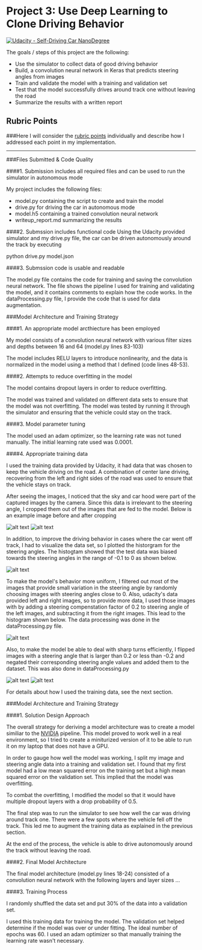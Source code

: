 # Project 3: Use Deep Learning to Clone Driving Behavior

[![Udacity - Self-Driving Car NanoDegree](https://s3.amazonaws.com/udacity-sdc/github/shield-carnd.svg)](http://www.udacity.com/drive)


The goals / steps of this project are the following:
* Use the simulator to collect data of good driving behavior
* Build, a convolution neural network in Keras that predicts steering angles from images
* Train and validate the model with a training and validation set
* Test that the model successfully drives around track one without leaving the road
* Summarize the results with a written report


## Rubric Points
###Here I will consider the [rubric points](https://review.udacity.com/#!/rubrics/432/view) individually and describe how I addressed each point in my implementation.  

---
###Files Submitted & Code Quality

####1. Submission includes all required files and can be used to run the simulator in autonomous mode

My project includes the following files:
* model.py containing the script to create and train the model
* drive.py for driving the car in autonomous mode
* model.h5 containing a trained convolution neural network 
* writeup_report.md summarizing the results

[//]: # (Image References)

[image1]: ./examples/cropped_center_2016_12_01_13_30_48_404.jpg "Cropped Image"
[image2]: ./examples/flipped_center_2016_12_01_13_30_48_404.jpg "Flipped Image"
[image3]: ./examples/originaly_center_2016_12_01_13_30_48_404.jpg "Original Image"
[image4]: ./examples/BeforePP.png "Histogram of Data Before Preprocessing"
[image5]: ./examples/AfterPP.png "Histogram of Data Before Preprocessing"

####2. Submssion includes functional code
Using the Udacity provided simulator and my drive.py file, the car can be driven autonomously around the track by executing 

python drive.py model.json

####3. Submssion code is usable and readable

The model.py file contains the code for training and saving the convolution neural network. The file shows the pipeline I used for training and validating the model, and it contains comments to explain how the code works. In the dataProcessing.py file, I provide the code that is used for data augmentation.

###Model Architecture and Training Strategy

####1. An appropriate model arcthiecture has been employed

My model consists of a convolution neural network with various filter sizes and depths between 16 and 64 (model.py lines 83-103) 

The model includes RELU layers to introduce nonlinearity, and the data is normalized in the model using a method that I defined (code lines 48-53). 

####2. Attempts to reduce overfitting in the model

The model contains dropout layers in order to reduce overfitting. 

The model was trained and validated on different data sets to ensure that the model was not overfitting. The model was tested by running it through the simulator and ensuring that the vehicle could stay on the track.

####3. Model parameter tuning

The model used an adam optimizer, so the learning rate was not tuned manually. The initial learning rate used was 0.0001.

####4. Appropriate training data

I used the training data provided by Udacity, it had data that was chosen to keep the vehicle driving on the road. A combination of center lane driving, recovering from the left and right sides of the road was used to ensure that the vehicle stays on track.

After seeing the images, I noticed that the sky and car hood were part of the captured images by the camera. Since this data is irrelevant to the steering angle, I cropped them out of the images that are fed to the model. Below is an example image before and after cropping

![alt text][image3]
![alt text][image1]

In addition, to improve the driving behavior in cases where the car went off track, I had to visualize the data set, so I plotted the historgram for the steering angles. The histogtam showed that the test data was biased towards the steering angles in the range of -0.1 to 0 as shown below. 

![alt text][image4]

To make the model's behavior more uniform, I filtered out most of the images that provide small variation in the steering angle by randomly choosing images with steering angles close to 0. Also, udacity's data provided left and right images, so to provide more data, I used those images with by adding a steering compenstation factor of 0.2 to steering angle of the left images, and subtracting it from the right images. This lead to the histogram shown below. The data processing was done in the dataProcessing.py file.

![alt text][image5]

Also, to make the model be able to deal with sharp turns efficiently, I flipped images with a steering angle that is larger than 0.2 or less than -0.2 and negated their corresponding steering angle values and added them to the dataset. This was also done in dataProcessing.py

![alt text][image3]
![alt text][image2]

For details about how I used the training data, see the next section. 

###Model Architecture and Training Strategy

####1. Solution Design Approach

The overall strategy for deriving a model architecture was to create a model similiar to the [NVIDIA](https://images.nvidia.com/content/tegra/automotive/images/2016/solutions/pdf/end-to-end-dl-using-px.pdf) pipeline. This model proved to work well in a real environment, so I tried to create a miniturized version of it to be able to run it on my laptop that does not have a GPU.

In order to gauge how well the model was working, I split my image and steering angle data into a training and validation set. I found that my first model had a low mean squared error on the training set but a high mean squared error on the validation set. This implied that the model was overfitting. 

To combat the overfitting, I modified the model so that it would have multiple dropout layers with a drop probability of 0.5.

The final step was to run the simulator to see how well the car was driving around track one. There were a few spots where the vehicle fell off the track. This led me to augment the training data as explained in the previous section.

At the end of the process, the vehicle is able to drive autonomously around the track without leaving the road.

####2. Final Model Architecture

The final model architecture (model.py lines 18-24) consisted of a convolution neural network with the following layers and layer sizes ...


####3. Training Process

I randomly shuffled the data set and put 30% of the data into a validation set. 

I used this training data for training the model. The validation set helped determine if the model was over or under fitting. The ideal number of epochs was 60. I used an adam optimizer so that manually training the learning rate wasn't necessary.
